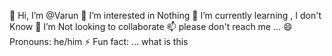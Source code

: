👋 Hi, I’m @Varun
👀 I’m interested in Nothing
🌱 I’m currently learning , I don't Know
💞️ I’m Not looking to collaborate
📫 please don't reach me ...
😄 Pronouns: he/him
⚡ Fun fact: ... what is this
<!---
ImNotVarun/ImNotVarun is a ✨ special ✨ repository because its `README.md` (this file) appears on your GitHub profile.
You can click the Preview link to take a look at your changes.
--->
